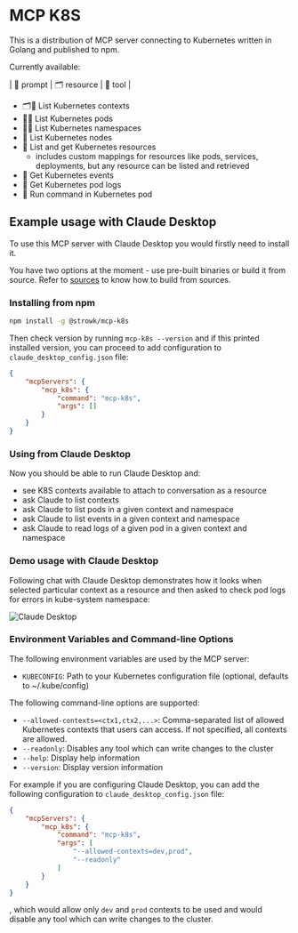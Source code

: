 # MCP K8S

This is a distribution of MCP server connecting to Kubernetes written in Golang and published to npm.

Currently available:

| 💬 prompt | 🗂️ resource | 🤖 tool |

- 🗂️🤖 List Kubernetes contexts
- 💬🤖 List Kubernetes pods
- 💬🤖 List Kubernetes namespaces
- 🤖 List Kubernetes nodes
- 🤖 List and get Kubernetes resources
  - includes custom mappings for resources like pods, services, deployments, but any resource can be listed and retrieved
- 🤖 Get Kubernetes events
- 🤖 Get Kubernetes pod logs
- 🤖 Run command in Kubernetes pod

## Example usage with Claude Desktop

To use this MCP server with Claude Desktop you would firstly need to install it.

You have two options at the moment - use pre-built binaries or build it from source. Refer to [sources](https://github.com/strowk/mcp-k8s-go/) to know how to build from sources.

### Installing from npm

```bash
npm install -g @strowk/mcp-k8s
```

Then check version by running `mcp-k8s --version` and if this printed installed version, you can proceed to add configuration to `claude_desktop_config.json` file:

```json
{
    "mcpServers": {
        "mcp_k8s": {
            "command": "mcp-k8s",
            "args": []
        }
    }
}
```

### Using from Claude Desktop

Now you should be able to run Claude Desktop and:
- see K8S contexts available to attach to conversation as a resource
- ask Claude to list contexts
- ask Claude to list pods in a given context and namespace
- ask Claude to list events in a given context and namespace
- ask Claude to read logs of a given pod in a given context and namespace

### Demo usage with Claude Desktop

Following chat with Claude Desktop demonstrates how it looks when selected particular context as a resource and then asked to check pod logs for errors in kube-system namespace:

![Claude Desktop](docs/images/claude-desktop-logs.png)


### Environment Variables and Command-line Options

The following environment variables are used by the MCP server:

- `KUBECONFIG`: Path to your Kubernetes configuration file (optional, defaults to ~/.kube/config)

The following command-line options are supported:

- `--allowed-contexts=<ctx1,ctx2,...>`: Comma-separated list of allowed Kubernetes contexts that users can access. If not specified, all contexts are allowed.
- `--readonly`: Disables any tool which can write changes to the cluster
- `--help`: Display help information
- `--version`: Display version information

For example if you are configuring Claude Desktop, you can add the following configuration to `claude_desktop_config.json` file:

```json
{
    "mcpServers": {
        "mcp_k8s": {
            "command": "mcp-k8s",
            "args": [
                "--allowed-contexts=dev,prod",
                "--readonly"
            ]
        }
    }
}
```

, which would allow only `dev` and `prod` contexts to be used and would disable any tool which can write changes to the cluster.

